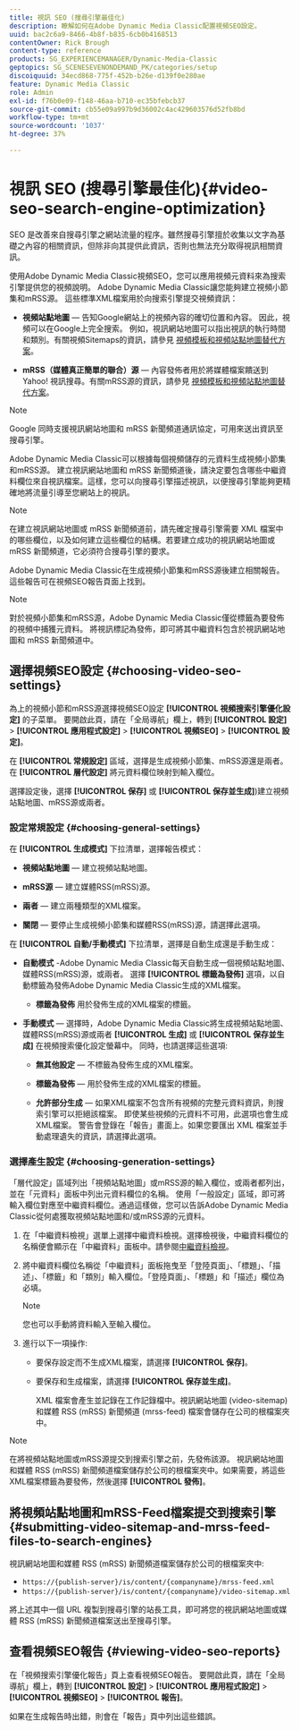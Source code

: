 ```yaml
---
title: 視訊 SEO (搜尋引擎最佳化)
description: 瞭解如何在Adobe Dynamic Media Classic配置視頻SEO設定。
uuid: bac2c6a9-8466-4b8f-b835-6cb0b4168513
contentOwner: Rick Brough
content-type: reference
products: SG_EXPERIENCEMANAGER/Dynamic-Media-Classic
geptopics: SG_SCENESEVENONDEMAND_PK/categories/setup
discoiquuid: 34ecd868-775f-452b-b26e-d139f0e280ae
feature: Dynamic Media Classic
role: Admin
exl-id: f76b0e09-f148-46aa-b710-ec35bfebcb37
source-git-commit: cb55e09a997b9d36002c4ac429603576d52fb8bd
workflow-type: tm+mt
source-wordcount: '1037'
ht-degree: 37%

---
```


# 視訊 SEO (搜尋引擎最佳化){#video-seo-search-engine-optimization}

SEO 是改善來自搜尋引擎之網站流量的程序。雖然搜尋引擎擅於收集以文字為基礎之內容的相關資訊，但除非向其提供此資訊，否則也無法充分取得視訊相關資訊。

使用Adobe Dynamic Media Classic視頻SEO，您可以應用視頻元資料來為搜索引擎提供您的視頻說明。 Adobe Dynamic Media Classic讓您能夠建立視頻小節集和mRSS源。 這些標準XML檔案用於向搜索引擎提交視頻資訊：

* **視頻站點地圖**  — 告知Google網站上的視頻內容的確切位置和內容。 因此，視頻可以在Google上完全搜索。 例如，視訊網站地圖可以指出視訊的執行時間和類別。有關視頻Sitemaps的資訊，請參見 [視頻模板和視頻站點地圖替代方案](https://developers.google.com/search/docs/crawling-indexing/sitemaps/video-sitemaps?visit_id=637558394348624754-567115452&amp;rd=1)。

* **mRSS（媒體真正簡單的聯合）源**  — 內容發佈者用於將媒體檔案饋送到Yahoo! 視訊搜尋。有關mRSS源的資訊，請參見 [視頻模板和視頻站點地圖替代方案](https://developers.google.com/search/docs/crawling-indexing/sitemaps/video-sitemaps?visit_id=637558394348624754-567115452&amp;rd=1)。

>[!NOTE]
>
>Google 同時支援視訊網站地圖和 mRSS 新聞頻道通訊協定，可用來送出資訊至搜尋引擎。

Adobe Dynamic Media Classic可以根據每個視頻儲存的元資料生成視頻小節集和mRSS源。 建立視訊網站地圖和 mRSS 新聞頻道後，請決定要包含哪些中繼資料欄位來自視訊檔案。這樣，您可以向搜尋引擎描述視訊，以便搜尋引擎能夠更精確地將流量引導至您網站上的視訊。

>[!NOTE]
>
>在建立視訊網站地圖或 mRSS 新聞頻道前，請先確定搜尋引擎需要 XML 檔案中的哪些欄位，以及如何建立這些欄位的結構。若要建立成功的視訊網站地圖或 mRSS 新聞頻道，它必須符合搜尋引擎的要求。

Adobe Dynamic Media Classic在生成視頻小節集和mRSS源後建立相關報告。 這些報告可在視頻SEO報告頁面上找到。

>[!NOTE]
>
>對於視頻小節集和mRSS源，Adobe Dynamic Media Classic僅從標籤為要發佈的視頻中捕獲元資料。 將視訊標記為發佈，即可將其中繼資料包含於視訊網站地圖和 mRSS 新聞頻道中。

## 選擇視頻SEO設定 {#choosing-video-seo-settings}

為上的視頻小節和mRSS源選擇視頻SEO設定 **[!UICONTROL 視頻搜索引擎優化設定]** 的子菜單。 要開啟此頁，請在「全局導航」欄上，轉到 **[!UICONTROL 設定]** > **[!UICONTROL 應用程式設定]** > **[!UICONTROL 視頻SEO]** > **[!UICONTROL 設定]**。

在 **[!UICONTROL 常規設定]** 區域，選擇是生成視頻小節集、mRSS源還是兩者。 在 **[!UICONTROL 層代設定]** 將元資料欄位映射到輸入欄位。

選擇設定後，選擇 **[!UICONTROL 保存]** 或 **[!UICONTROL 保存並生成]**)建立視頻站點地圖、mRSS源或兩者。

### 設定常規設定 {#choosing-general-settings}

在 **[!UICONTROL 生成模式]** 下拉清單，選擇報告模式：

* **視頻站點地圖**  — 建立視頻站點地圖。

* **mRSS源**  — 建立媒體RSS(mRSS)源。

* **兩者**  — 建立兩種類型的XML檔案。

* **關閉**  — 要停止生成視頻小節集和媒體RSS(mRSS)源，請選擇此選項。

在 **[!UICONTROL 自動/手動模式]** 下拉清單，選擇是自動生成還是手動生成：

* **自動模式** -Adobe Dynamic Media Classic每天自動生成一個視頻站點地圖、媒體RSS(mRSS)源，或兩者。 選擇 **[!UICONTROL 標籤為發佈]** 選項，以自動標籤為發佈Adobe Dynamic Media Classic生成的XML檔案。

   * **標籤為發佈** 用於發佈生成的XML檔案的標籤。

* **手動模式**  — 選擇時，Adobe Dynamic Media Classic將生成視頻站點地圖、媒體RSS(mRSS)源或兩者 **[!UICONTROL 生成]** 或 **[!UICONTROL 保存並生成]** 在視頻搜索優化設定螢幕中。 同時，也請選擇這些選項:

   * **無其他設定**  — 不標籤為發佈生成的XML檔案。

   * **標籤為發佈**  — 用於發佈生成的XML檔案的標籤。

   * **允許部分生成**  — 如果XML檔案不包含所有視頻的完整元資料資訊，則搜索引擎可以拒絕該檔案。 即使某些視頻的元資料不可用，此選項也會生成XML檔案。 警告會登錄在「報告」畫面上。如果您要匯出 XML 檔案並手動處理遺失的資訊，請選擇此選項。

### 選擇產生設定 {#choosing-generation-settings}

「層代設定」區域列出「視頻站點地圖」或mRSS源的輸入欄位，或兩者都列出，並在「元資料」面板中列出元資料欄位的名稱。 使用「一般設定」區域，即可將輸入欄位對應至中繼資料欄位。通過這樣做，您可以告訴Adobe Dynamic Media Classic從何處獲取視頻站點地圖和/或mRSS源的元資料。

1. 在「中繼資料檢視」選單上選擇中繼資料檢視。選擇檢視後，中繼資料欄位的名稱便會顯示在「中繼資料」面板中。請參閱[中繼資料檢視](application-setup.md#metadata_views)。
1. 將中繼資料欄位名稱從「中繼資料」面板拖曳至「登陸頁面」、「標題」、「描述」、「標籤」和「類別」輸入欄位。「登陸頁面」、「標題」和「描述」欄位為必填。

   >[!NOTE]
   >
   >您也可以手動將資料輸入至輸入欄位。

1. 進行以下一項操作:

   * 要保存設定而不生成XML檔案，請選擇 **[!UICONTROL 保存]**。
   * 要保存和生成檔案，請選擇 **[!UICONTROL 保存並生成]**。

      XML 檔案會產生並記錄在工作記錄檔中。視訊網站地圖 (video-sitemap) 和媒體 RSS (mRSS) 新聞頻道 (mrss-feed) 檔案會儲存在公司的根檔案夾中。

>[!NOTE]
>
>在將視頻站點地圖或mRSS源提交到搜索引擎之前，先發佈該源。 視訊網站地圖和媒體 RSS (mRSS) 新聞頻道檔案儲存於公司的根檔案夾中。如果需要，將這些XML檔案標籤為要發佈，然後選擇 **[!UICONTROL 發佈]**。

## 將視頻站點地圖和mRSS-Feed檔案提交到搜索引擎 {#submitting-video-sitemap-and-mrss-feed-files-to-search-engines}

視訊網站地圖和媒體 RSS (mRSS) 新聞頻道檔案儲存於公司的根檔案夾中:

* `https://{publish-server}/is/content/{companyname}/mrss-feed.xml`
* `https://{publish-server}/is/content/{companyname}/video-sitemap.xml`

將上述其中一個 URL 複製到搜尋引擎的站長工具，即可將您的視訊網站地圖或媒體 RSS (mRSS) 新聞頻道檔案送出至搜尋引擎。

## 查看視頻SEO報告 {#viewing-video-seo-reports}

在「視頻搜索引擎優化報告」頁上查看視頻SEO報告。 要開啟此頁，請在「全局導航」欄上，轉到 **[!UICONTROL 設定]** > **[!UICONTROL 應用程式設定]** > **[!UICONTROL 視頻SEO]** > **[!UICONTROL 報告]**。

如果在生成報告時出錯，則會在「報告」頁中列出這些錯誤。
